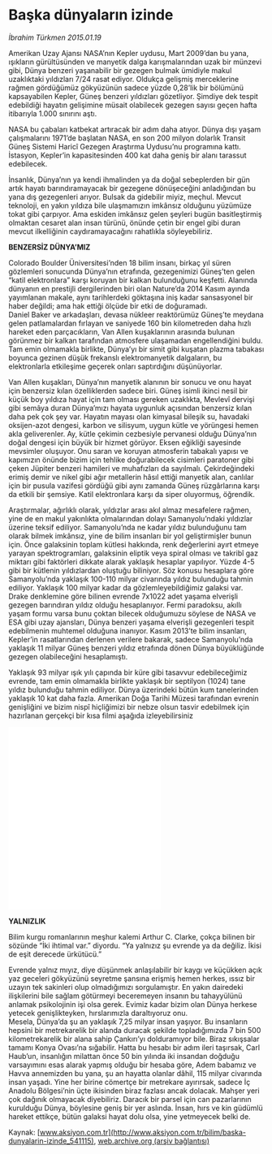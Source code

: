 # Başka dünyaların izinde

*İbrahim Türkmen 2015.01.19*

<div class="pNewsDetailMainContent" itemprop="articleBody">
 <p>
  Amerikan Uzay Ajansı NASA’nın Kepler uydusu, Mart 2009’dan bu yana, ışıkların gürültüsünden ve manyetik dalga karışmalarından uzak bir münzevi gibi, Dünya benzeri yaşanabilir bir gezegen bulmak ümidiyle makul uzaklıktaki yıldızları 7/24 rasat ediyor. Oldukça gelişmiş merceklerine rağmen gördüğümüz gökyüzünün sadece yüzde 0,28’lik bir bölümünü kapsayabilen Kepler, Güneş benzeri yıldızları gözetliyor. Şimdiye dek tespit edebildiği hayatın gelişimine müsait olabilecek gezegen sayısı geçen hafta itibarıyla 1.000 sınırını aştı.
 </p>
 <p>
  NASA bu çabaları katbekat artıracak bir adım daha atıyor. Dünya dışı yaşam çalışmalarını 1971’de başlatan NASA, en son 200 milyon dolarlık Transit Güneş Sistemi Haricî Gezegen Araştırma Uydusu’nu programına kattı. İstasyon, Kepler’in kapasitesinden 400 kat daha geniş bir alanı tarassut edebilecek.
 </p>
 <p>
  İnsanlık, Dünya’nın ya kendi ihmalinden ya da doğal sebeplerden bir gün artık hayatı barındıramayacak bir gezegene dönüşeceğini anladığından bu yana dış gezegenleri arıyor. Bulsak da gidebilir miyiz, meçhul. Mevcut teknoloji, en yakın yıldıza bile ulaşmamızın imkânsız olduğunu yüzümüze tokat gibi çarpıyor. Ama eskiden imkânsız gelen şeyleri bugün basitleştirmiş olmaktan cesaret alan insan türünü, önünde çetin bir engel gibi duran mevcut ilkelliğinin caydıramayacağını rahatlıkla söyleyebiliriz.
 </p>
 <p>
  <strong>
   BENZERSİZ DÜNYA’MIZ
  </strong>
 </p>
 <p>
  Colorado Boulder Üniversitesi’nden 18 bilim insanı, birkaç yıl süren gözlemleri sonucunda Dünya’nın etrafında, gezegenimizi Güneş’ten gelen “katil elektronlara” karşı koruyan bir kalkan bulunduğunu keşfetti. Alanında dünyanın en prestijli dergilerinden biri olan Nature’da 2014 Kasım ayında yayımlanan makale, aynı tarihlerdeki göktaşına iniş kadar sansasyonel bir haber değildi; ama hak ettiği ölçüde bir etki de doğuramadı.
  <br>
   Daniel Baker ve arkadaşları, devasa nükleer reaktörümüz Güneş’te meydana gelen patlamalardan fırlayan ve saniyede 160 bin kilometreden daha hızlı hareket eden parçacıkların, Van Allen kuşaklarının arasında bulunan görünmez bir kalkan tarafından atmosfere ulaşamadan engellendiğini buldu. Tam emin olmamakla birlikte, Dünya’yı bir simit gibi kuşatan plazma tabakası boyunca gezinen düşük frekanslı elektromanyetik dalgaların, bu elektronlarla etkileşime geçerek onları saptırdığını düşünüyorlar.
  </br>
 </p>
 <p>
  Van Allen kuşakları, Dünya’nın manyetik alanının bir sonucu ve onu hayat için benzersiz kılan özelliklerden sadece biri. Güneş isimli ikinci nesil bir küçük boy yıldıza hayat için tam olması gereken uzaklıkta, Mevlevî dervişi gibi semâya duran Dünya’mızı hayata uygunluk açısından benzersiz kılan daha pek çok şey var. Hayatın mayası olan kimyasal bileşik su, havadaki oksijen-azot dengesi, karbon ve silisyum, uygun kütle ve yörüngesi hemen akla geliverenler. Ay, kütle çekimin cezbesiyle pervanesi olduğu Dünya’nın doğal dengesi için büyük bir hizmet görüyor. Eksen eğikliği sayesinde mevsimler oluşuyor. Onu saran ve koruyan atmosferin tabakalı yapısı ve kapımızın önünde bizim için tehlike doğurabilecek cisimleri paratoner gibi çeken Jüpiter benzeri hamileri ve muhafızları da sayılmalı. Çekirdeğindeki erimiş demir ve nikel gibi ağır metallerin hâsıl ettiği manyetik alan, canlılar için bir pusula vazifesi gördüğü gibi aynı zamanda Güneş rüzgârlarına karşı da etkili bir şemsiye. Katil elektronlara karşı da siper oluyormuş, öğrendik.
 </p>
 <p>
  Araştırmalar, ağırlıklı olarak, yıldızlar arası akıl almaz mesafelere rağmen, yine de en makul yakınlıkta olmalarından dolayı Samanyolu’ndaki yıldızlar üzerine teksif ediliyor. Samanyolu’nda ne kadar yıldız bulunduğunu tam olarak bilmek imkânsız, yine de bilim insanları bir yol geliştirmişler bunun için. Önce galaksinin toplam kütlesi hakkında, renk değerlerini ayırt etmeye yarayan spektrogramları, galaksinin eliptik veya spiral olması ve takribî gaz miktarı gibi faktörleri dikkate alarak yaklaşık hesaplar yapılıyor. Yüzde 4-5 gibi bir kütlenin yıldızlardan oluştuğu biliniyor. Söz konusu hesaplara göre Samanyolu’nda yaklaşık 100-110 milyar civarında yıldız bulunduğu tahmin ediliyor. Yaklaşık 100 milyar kadar da gözlemleyebildiğimiz galaksi var. Drake denklemine göre bilinen evrende 7x1022 adet yaşama elverişli gezegen barındıran yıldız olduğu hesaplanıyor. Fermi paradoksu, akıllı yaşam formu varsa bunu çoktan bilecek olduğumuzu söylese de NASA ve ESA gibi uzay ajansları, Dünya benzeri yaşama elverişli gezegenleri tespit edebilmenin muhtemel olduğuna inanıyor. Kasım 2013’te bilim insanları, Kepler’in rasatlarından derlenen verilere bakarak, sadece Samanyolu’nda yaklaşık 11 milyar Güneş benzeri yıldız etrafında dönen Dünya büyüklüğünde gezegen olabileceğini hesaplamıştı.
 </p>
 <p>
  Yaklaşık 93 milyar ışık yılı çapında bir küre gibi tasavvur edebileceğimiz evrende, tam emin olmamakla birlikte yaklaşık bir septilyon (1024) tane yıldız bulunduğu tahmin ediliyor. Dünya üzerindeki bütün kum tanelerinden yaklaşık 10 kat daha fazla. Amerikan Doğa Tarihi Müzesi tarafından evrenin genişliğini ve bizim nispî hiçliğimizi bir nebze olsun tasvir edebilmek için hazırlanan gerçekçi bir kısa filmi aşağıda izleyebilirsiniz
 </p>
 <p>
  <iframe frameborder="0" height="360" src="//web.archive.org/web/20150726025014if_/http://www.youtube.com/embed/17jymDn0W6U?feature=player_detailpage">
  </iframe>
 </p>
 <p>
 </p>
 <p>
  <strong>
   YALNIZLIK
  </strong>
 </p>
 <p>
  Bilim kurgu romanlarının meşhur kalemi Arthur C. Clarke, çokça bilinen bir sözünde “İki ihtimal var.” diyordu. “Ya yalnızız şu evrende ya da değiliz. İkisi de eşit derecede ürkütücü.”
 </p>
 <p>
  Evrende yalnız mıyız, diye düşünmek anlaşılabilir bir kaygı ve küçükken açık yaz geceleri gökyüzünü seyretme şansına erişmiş hemen herkes, ıssız bir uzayın tek sakinleri olup olmadığımızı sorgulamıştır. En yakın dairedeki ilişkilerini bile sağlam götürmeyi beceremeyen insanın bu tahayyülünü anlamak psikolojinin işi olsa gerek. Evimiz kadar bizim olan Dünya herkese yetecek genişlikteyken, hırslarımızla daraltıyoruz onu.
  <br>
   Mesela, Dünya’da şu an yaklaşık 7,25 milyar insan yaşıyor. Bu insanların hepsini bir metrekarelik bir alanda duracak şekilde topladığımızda 7 bin 500 kilometrekarelik bir alana sahip Çankırı’yı dolduramıyor bile. Biraz sıkışsalar tamamı Konya Ovası’na sığabilir. Hatta bu hesabı bir adım ileri taşırsak, Carl Haub’un, insanlığın milattan önce 50 bin yılında iki insandan doğduğu varsayımını esas alarak yapmış olduğu bir hesaba göre, Adem babamız ve Havva annemizden bu yana, şu an hayatta olanlar dâhil, 115 milyar civarında insan yaşadı. Yine her birine cömertçe bir metrekare ayırırsak, sadece İç Anadolu Bölgesi’nin üçte ikisinden biraz fazlası ancak dolacak. Mahşer yeri çok dağınık olmayacak diyebiliriz. Daracık bir parsel için can pazarlarının kurulduğu Dünya, böylesine geniş bir yer aslında. İnsan, hırs ve kin güdümlü hareket ettikçe, bütün galaksi hayat dolu olsa, yine yetmeyecek belki de.
  </br>
 </p>
</div>


Kaynak: [www.aksiyon.com.tr](http://www.aksiyon.com.tr/bilim/baska-dunyalarin-izinde_541115), [web.archive.org (arşiv bağlantısı)](http://web.archive.org/web/20150726025014/http://www.aksiyon.com.tr/bilim/baska-dunyalarin-izinde_541115)
